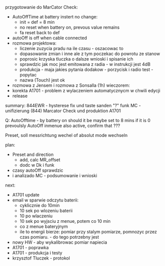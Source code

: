 przygotowanie do MarCator Check:
- AutoOffTime at battery instert no change:
	- init = def = 8 min
	- no reset when battery on, prevous value remains
	- fa reset back to def
- autoOff is off when cable connected
- rozmowa projektowa:
	- liczenie zuzycia pradu na ile czasu - oszacowac to
	- dopasowanie zmian i inne ale z tym poczekac do powrotu ze stanow
	- poprosic krzyska tluczka o dalsze wnioski i spisanie ich
	- sprawdzic jak moc jest emitowana z radia - w instrukcji jest 4dB
	- produkcja - maja jakies pytania dodakow - porzycisk i radio test - popytac
	- nazwa (Touch) jest ok
- rozmowa z Jensem i rozmowa z Sonsalla (1h)
wieczorem:
- korekta A1701 - problem z wylaczeniem automatycznycm w chwili edycji
- release

summary:
844EWR - hysterese fix und taste
sanden "?"  funk
MC - unifizierung (844)
Marcator Check und produktion
A1701


Q:
AutoOfftime - by battery on should it be maybe set to 8 mins if it is 0 prevoulsly
AutoOff inmenue also active, confirm  that ???

Preset, soll messrichtung wechel of absolut mode wechseln


plan:
- Preset and direction
	- add, calc MR_offset
	- dodc w Dk i funk
- czasy autoOff sprawdzic
-  i analizado MC - podsumowanie i wnioski


next:
- A1701 update
- email w sparwie odczytu baterii:
	- cyklicznie do 10min
	- 10 sek po wlozeniu baterii
	- 10 po wlaczeniu
	- 10 sek po wyjsciu z menue, potem co 10 min
	- co z menue bateryjnym
	- ile to energii bierze: pomiar przy stalym pomiarze, pomnozyc przez czas pomiaru.  - do tego potrzebny jest 
- nowy HW - aby wykalibrowac pomiar napiecia
- A1701 - poprawka
- A1701 - produkcja i testy
- krzysztof Tluczek - protokol